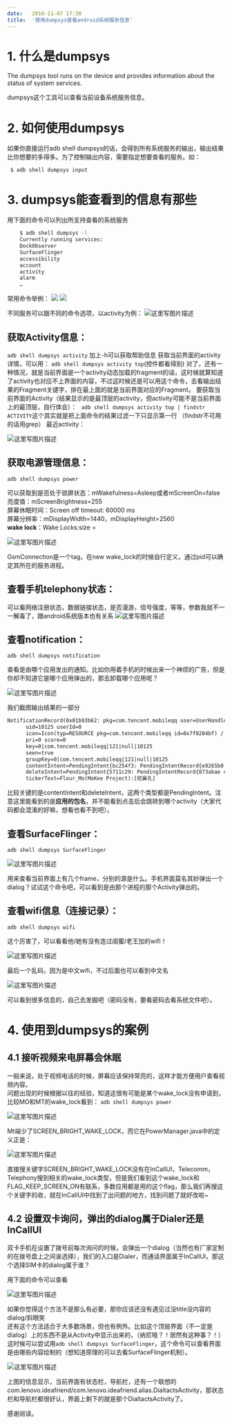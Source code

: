 ```yaml
---
date:   2016-11-07 17:30
title:  '使用dumpsys查看android系统服务信息'
---
```



# 1. 什么是dumpsys 
The dumpsys tool runs on the device and provides information about the status of system services.

dumpsys这个工具可以查看当前设备系统服务信息。
 
# 2. 如何使用dumpsys 
如果你直接运行adb shell dumpsys的话，会得到所有系统服务的输出，输出结果比你想要的多得多。为了控制输出内容，需要指定想要查看的服务。如：

` $ adb shell dumpsys input`

# 3. dumpsys能查看到的信息有那些 
用下面的命令可以列出所支持查看的系统服务
```bash
    $ adb shell dumpsys -l
    Currently running services:
    DockObserver
    SurfaceFlinger
    accessibility
    account
    activity
    alarm
    …
```
常用命令举例：
![](https://codesimple-blog-images.oss-cn-hangzhou.aliyuncs.com/android/_image/dumpsys_16-28-52.jpg)
![](https://codesimple-blog-images.oss-cn-hangzhou.aliyuncs.com/android/_image/dumpsys_16-28-58.jpg)


不同服务可以跟不同的命令选项，以activity为例：
![这里写图片描述](https://codesimple-blog-images.oss-cn-hangzhou.aliyuncs.com/android/_image/dumpsys_activety.jpg)

## 获取Activity信息：
`adb shell dumpsys activity`
加上-h可以获取帮助信息
获取当前界面的activity详情，可以用：
`adb shell dumpsys activity top`(控件都看得到)
对了，还有一种情况，就是当前界面是一个activity动态加载的fragment的话，这时候就算知道了activity也对应不上界面的内容，不过这时候还是可以用这个命令，去看输出结果的Fragment关键字，排在最上面的就是当前界面对应的Fragment。
要获取当前界面的Activity（结果显示的是最顶层的activity，但activity可能不是当前界面上的最顶层，自行体会）：
` adb shell dumpsys activity top | findstr ACTIVITY`这个其实就是把上面命令的结果过滤一下只显示第一行
（findstr不可用的话用grep）
最近activity：

![这里写图片描述](https://codesimple-blog-images.oss-cn-hangzhou.aliyuncs.com/android/_image/dumpsys_16-29-53.jpg)

## 获取电源管理信息：
 `adb shell dumpsys power`
 
可以获取到是否处于锁屏状态：mWakefulness=Asleep或者mScreenOn=false  
亮度值：mScreenBrightness=255  
屏幕休眠时间：Screen off timeout: 60000 ms  
屏幕分辨率：mDisplayWidth=1440，mDisplayHeight=2560  
**wake lock**：Wake Locks:size =  

![这里写图片描述](https://codesimple-blog-images.oss-cn-hangzhou.aliyuncs.com/android/_image/dumpsys_16-30-37.jpg)

GsmConnection是一个tag，在new wake_lock的时候自行定义，通过pid可以确定其所在的服务进程。

## 查看手机telephony状态：
可以看网络注册状态，数据链接状态，是否漫游，信号强度，等等，参数我就不一一解毒了，跟android系统版本也有关系
![这里写图片描述](https://codesimple-blog-images.oss-cn-hangzhou.aliyuncs.com/android/_image/dumpsys_telephpny.png)

## 查看notification：
`adb shell dumpsys notification`

查看是由哪个应用发出的通知。比如你用着手机的时候出来一个神烦的广告，但是你却不知道它是哪个应用弹出的，那去卸载哪个应用呢？

![这里写图片描述](https://codesimple-blog-images.oss-cn-hangzhou.aliyuncs.com/android/_image/dumpsys_notification.gif)

我们截图输出结果的一部分
```xml
NotificationRecord(0x01b93b62: pkg=com.tencent.mobileqq user=UserHandle{0} id=121 tag=null score=0 key=0|com.tencent.mobileqq|121|null|10125: Notification(pri=0 contentView=null vibrate=null sound=null tick defaults=0x0 flags=0x11 color=0x00000000 vis=PRIVATE))
      uid=10125 userId=0
      icon=Icon(typ=RESOURCE pkg=com.tencent.mobileqq id=0x7f0204bf) / com.tencent.mobileqq:drawable/name
      pri=0 score=0
      key=0|com.tencent.mobileqq|121|null|10125
      seen=true
      groupKey=0|com.tencent.mobileqq|121|null|10125
      contentIntent=PendingIntent{bc254f3: PendingIntentRecord{e9265b0 com.tencent.mobileqq startActivity}}
      deleteIntent=PendingIntent{5711c29: PendingIntentRecord{873abae com.tencent.mobileqq broadcastIntent}}
      tickerText=Flour_Mo(MoKee Project):[挖鼻孔]
```
比较关键的是contentIntent和deleteIntent，这两个类型都是PendingIntent。注意这里能看到的是**应用的包名**，并不能看到点击后会跳转到哪个activity（大家代码都会混淆的好嘛，想看也看不到吧）。

## 查看SurfaceFlinger：
`adb shell dumpsys SurfaceFlinger`

![这里写图片描述](https://codesimple-blog-images.oss-cn-hangzhou.aliyuncs.com/android/_image/dumpsys_surfaceflinger.png)

用来查看当前界面上有几个frame，分别的源是什么。手机界面莫名其妙弹出一个dialog？试试这个命令吧，可以看到是由那个进程的那个Activity弹出的。

## 查看wifi信息（连接记录）：
`adb shell dumpsys wifi`

这个厉害了，可以看看他/她有没有连过闺蜜/老王加的wifi！

![这里写图片描述](https://codesimple-blog-images.oss-cn-hangzhou.aliyuncs.com/android/_image/dumpsys_wifi1.png)

最后一个乱码，因为是中文wifi，不过后面也可以看到中文名

![这里写图片描述](https://codesimple-blog-images.oss-cn-hangzhou.aliyuncs.com/android/_image/dumpsys_wifi2.png)

可以看到很多信息的，自己去发掘吧（密码没有，要看密码去看系统文件吧）。

# 4. 使用到dumpsys的案例

## 4.1 接听视频来电屏幕会休眠

一般来说，处于视频电话的时候，屏幕应该保持常亮的，这样才能方便用户查看视频内容。  
问题出现的时候根据以往的经验，知道这很有可能是某个wake_lock没有申请到，比较MO和MT的wake_lock看到：
`adb shell dumpsys power`

![这里写图片描述](https://codesimple-blog-images.oss-cn-hangzhou.aliyuncs.com/android/_image/dumpsys_MOMT_POWER.png)

Mt端少了SCREEN_BRIGHT_WAKE_LOCK，而它在PowerManager.java中的定义正是：

![这里写图片描述](https://codesimple-blog-images.oss-cn-hangzhou.aliyuncs.com/android/_image/dumpsys_powermanager_code.png)

直接搜关键字SCREEN_BRIGHT_WAKE_LOCK没有在InCallUI，Telecomm，Telephony搜到相关的wake_lock类型，但是我们看到这个wake_lock和FLAG_KEEP_SCREEN_ON有联系，多数应用都是用的这个flag，那么我们再搜这个关键字的收，就在InCallUI中找到了出问题的地方，找到问题了就好改啦~

## 4.2 设置双卡询问，弹出的dialog属于Dialer还是InCallUI
双卡手机在设置了拨号前每次询问的时候，会弹出一个dialog（当然也有厂家定制的在拨号盘上之间诶选择），我们的入口是Dialer，而通话界面属于InCallUI，那这个选择SIM卡的dialog属于谁？

用下面的命令可以查看

![这里写图片描述](https://codesimple-blog-images.oss-cn-hangzhou.aliyuncs.com/android/_image/dumpsys_find_parent_activity.png)

如果你觉得这个方法不是那么有必要，那你应该还没有遇见过没title没内容的dialog/斜眼笑  
还有这个方法适合于大多数场景，但也有例外。比如这个顶层界面（不一定是dialog）上的东西不是从Activity中显示出来的，（纳尼哦？！居然有这种事？！）这时候可以尝试用`adb shell dumpsys SurfaceFlinger`，这个命令可以查看界面是由哪些内容绘制的（想知道原理的可以去看SurfaceFlinger机制）。

![这里写图片描述](https://codesimple-blog-images.oss-cn-hangzhou.aliyuncs.com/android/_image/dumpsys_case_surfaceflinger.png)

上图的信息显示，当前界面有状态栏，导航栏，还有一个联想的com.lenovo.ideafriend/com.lenovo.ideafriend.alias.DialtactsActivity，那状态栏和导航栏都很好认，界面上剩下的就是那个DialtactsActivity了。

感谢阅读。